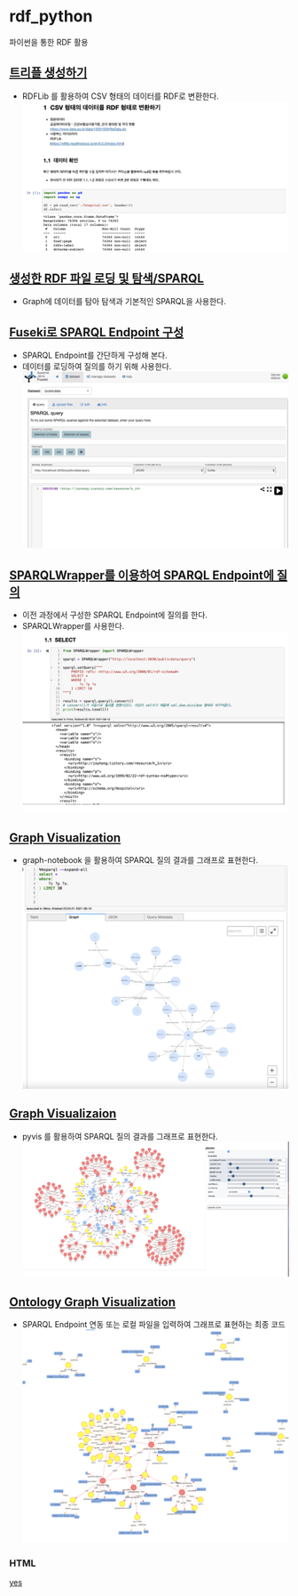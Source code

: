 # rdf_python
파이썬을 통한 RDF 활용

## [트리플 생성하기](https://github.com/joyhong85/rdf_python/blob/main/01.TripleCreation.ipynb)
 - RDFLib 를 활용하여 CSV 형태의 데이터를 RDF로 변환한다.
 ![트리플 생성하기](https://github.com/joyhong85/rdf_python/blob/main/images/01.png)

## [생성한 RDF 파일 로딩 및 탐색/SPARQL](https://github.com/joyhong85/rdf_python/blob/main/02.QueryToGraph_SPARQL.ipynb)
 - Graph에 데이터를 탐아 탐색과 기본적인 SPARQL을 사용한다.

## [Fuseki로 SPARQL Endpoint 구성](https://github.com/joyhong85/rdf_python/blob/main/03.Fuseki-SPARQL_Endpoint_just_20_minutes.pdf)
 - SPARQL Endpoint를 간단하게 구성해 본다.
 - 데이터를 로딩하여 질의를 하기 위해 사용한다.
 ![Fuseki image](https://github.com/joyhong85/rdf_python/blob/main/images/03.png)
 
## [SPARQLWrapper를 이용하여 SPARQL Endpoint에 질의](https://github.com/joyhong85/rdf_python/blob/main/04.QueryToSPARQLEndpoint.ipynb)
 - 이전 과정에서 구성한 SPARQL Endpoint에 질의를 한다.
 - SPARQLWrapper를 사용한다.
 ![SPARQL Endpoint 사용](https://github.com/joyhong85/rdf_python/blob/main/images/04.png)
 
## [Graph Visualization](https://github.com/joyhong85/rdf_python/blob/main/05.GraphVisualization.ipynb)
 - graph-notebook 을 활용하여 SPARQL 질의 결과를 그래프로 표현한다.
 ![graph-notebook](https://github.com/joyhong85/rdf_python/blob/main/images/05.png)

## [Graph Visualizaion](https://github.com/joyhong85/rdf_python/blob/main/06.GraphVisualization2_pyvis.ipynb)
 - pyvis 를 활용하여 SPARQL 질의 결과를 그래프로 표현한다.
 ![graph-notebook](https://github.com/joyhong85/rdf_python/blob/main/images/06.png)

## [Ontology Graph Visualization](https://github.com/joyhong85/rdf_python/blob/main/JoyVis.ipynb)
 - SPARQL Endpoint 연동 또는 로컬 파일을 입력하여 그래프로 표현하는 최종 코드
 ![JoyVis](https://github.com/joyhong85/rdf_python/blob/main/images/joyVis.png)
  
  ### HTML
  [yes](https://github.com/joyhong85/rdf_python/blob/main/html/default1.html)
